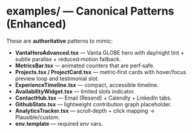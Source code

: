 # examples/ — Canonical Patterns (Enhanced)

These are **authoritative** patterns to mimic:
- **VantaHeroAdvanced.tsx** — Vanta GLOBE hero with day/night tint + subtle parallax + reduced‑motion fallback.
- **MetricsBar.tsx** — animated counters that are perf‑safe.
- **Projects.tsx / ProjectCard.tsx** — metric‑first cards with hover/focus preview loop and testimonial slot.
- **ExperienceTimeline.tsx** — compact, accessible timeline.
- **AvailabilityWidget.tsx** — limited slots indicator.
- **ContactHub.tsx** — Email (Resend) + Calendly + LinkedIn tabs.
- **GithubStats.tsx** — lightweight contribution graph placeholder.
- **AnalyticsTracker.tsx** — scroll‑depth + click mapping → Plausible/custom.
- **env.template** — required env vars.
